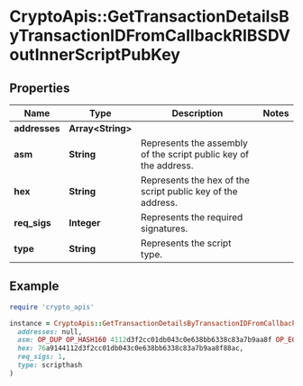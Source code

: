 # CryptoApis::GetTransactionDetailsByTransactionIDFromCallbackRIBSDVoutInnerScriptPubKey

## Properties

| Name | Type | Description | Notes |
| ---- | ---- | ----------- | ----- |
| **addresses** | **Array&lt;String&gt;** |  |  |
| **asm** | **String** | Represents the assembly of the script public key of the address. |  |
| **hex** | **String** | Represents the hex of the script public key of the address. |  |
| **req_sigs** | **Integer** | Represents the required signatures. |  |
| **type** | **String** | Represents the script type. |  |

## Example

```ruby
require 'crypto_apis'

instance = CryptoApis::GetTransactionDetailsByTransactionIDFromCallbackRIBSDVoutInnerScriptPubKey.new(
  addresses: null,
  asm: OP_DUP OP_HASH160 4112d3f2cc01db043c0e638bb6338c83a7b9aa8f OP_EQUALVERIFY OP_CHECKSIG,
  hex: 76a9144112d3f2cc01db043c0e638bb6338c83a7b9aa8f88ac,
  req_sigs: 1,
  type: scripthash
)
```

